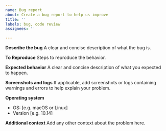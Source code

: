 ```yaml
---
name: Bug report
about: Create a bug report to help us improve
title: ''
labels: bug, code review
assignees: ''

---
```


**Describe the bug**
A clear and concise description of what the bug is.

**To Reproduce**
Steps to reproduce the behavior.

**Expected behavior**
A clear and concise description of what you expected to happen.

**Screenshots and logs**
If applicable, add screenshots or logs containing warnings and errors to help explain your problem.

**Operating system**
 - OS: [e.g. macOS or Linux]
 - Version [e.g. 10.14]

**Additional context**
Add any other context about the problem here.

